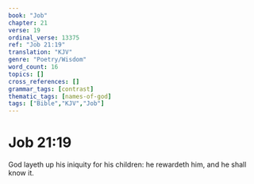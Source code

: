 ```yaml
---
book: "Job"
chapter: 21
verse: 19
ordinal_verse: 13375
ref: "Job 21:19"
translation: "KJV"
genre: "Poetry/Wisdom"
word_count: 16
topics: []
cross_references: []
grammar_tags: [contrast]
thematic_tags: [names-of-god]
tags: ["Bible","KJV","Job"]
---
```


# Job 21:19

God layeth up his iniquity for his children: he rewardeth him, and he shall know it.
